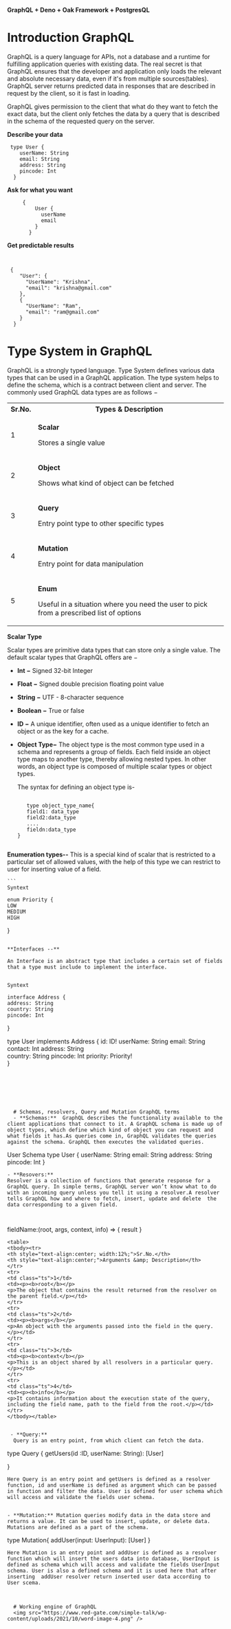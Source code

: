 **GraphQL + Deno + Oak Framework + PostgresQL**

# Introduction GraphQL
GraphQL is a query language for APIs, not a database and a runtime for fulfilling application queries with existing data.
The real secret is that GraphQL ensures that the developer and application only loads the relevant and absolute necessary data, even if it's from multiple sources(tables).
GraphQL server returns predicted data in responses that are described in request by the client, so it is fast in loading.

GraphQL gives permission to the client that what do they want to fetch the exact data, but the client only fetches the data by a query that is described in the schema of the requested query on the server.

  **Describe your data**
  ```
   type User {
      userName: String
      email: String
      address: String
      pincode: Int
    }
 ``` 
 
 **Ask for what you want**
 ```     
      {
          User {
            userName
            email
          }
        }
 ```
  **Get predictable results**    
  ```
  
  
   {
      "User": {
        "UserName": "Krishna",
        "email": "krishna@gmail.com"
      },
      {
        "UserName": "Ram",
        "email": "ram@gmail.com"
      }
    }

  ```
  
  
  # Type System in GraphQL

GraphQL is a strongly typed language. Type System defines various data types that can be used in a GraphQL application. The type system helps to define the schema, which is a contract between client and server. The commonly used GraphQL data types are as follows −
<table>
<tbody><tr>
<th style="text-align:center; width:12%;">Sr.No.</th>
<th style="text-align:center;">Types &amp; Description</th>
</tr>
<tr>
<td class="ts">1</td>
<td><p><b>Scalar</b></p>
<p>Stores a single value</p></td>
</tr>
<tr>
<td class="ts">2</td>
<td><p><b>Object</b></p>
<p>Shows what kind of object can be fetched</p></td>
</tr>
<tr>
<td class="ts">3</td>
<td><p><b>Query</b></p>
<p>Entry point type to other specific types</p></td>
</tr>
<tr>
<td class="ts">4</td>
<td><p><b>Mutation</b></p>
<p>Entry point for data manipulation</p></td>
</tr>
<tr>
<td class="ts">5</td>
<td><p><b>Enum</b></p>
<p>Useful in a situation where you need the user to pick from a prescribed list of options</p></td>
</tr>
</tbody></table>



 **Scalar Type**
 
 
  Scalar types are primitive data types that can store only a single value. The default scalar types that GraphQL offers are −

  -  **Int −** Signed 32-bit Integer

  - **Float −**  Signed double precision floating point value

  - **String −** UTF - 8-character sequence

  -  **Boolean −** True or false

  -  **ID −** A unique identifier, often used as a unique identifier to fetch an object or as the key for a cache.
 

  - **Object Type−**
    The object type is the most common type used in a schema and represents a group of fields. Each field inside an object type maps to another type, thereby allowing nested types. In other words, an object type is composed of multiple scalar types or object types.

    The syntax for defining an object type is-


    ```

       type object_type_name{
	   field1: data_type
	   field2:data_type 
	   ....
	   fieldn:data_type
	}
				

    ``` 
  
  
  
  **Enumeration types--**
  This is a special kind of scalar that is restricted to a particular set of allowed values, with the help of this type we can restrict to user for inserting value of a field.

 	```
 	Syntext

 	enum Priority {
    LOW
    MEDIUM
    HIGH
  }

  ```

**Interfaces --**

An Interface is an abstract type that includes a certain set of fields that a type must include to implement the interface.


```
	Syntext

	interface Address {
    address: String  
    country: String
    pincode: Int
  }


  type User implements Address {
    id: ID!
    userName: String
    email: String  
    contact: Int
    address: String  
    country: String
    pincode: Int
    priority:  Priority!  
  }

```  
  
  
  
  
  
  
  # Schemas, resolvers, Query and Mutation GraphQL terms
  - **Schemas:**  GraphQL describes the functionality available to the client applications that connect to it. A GraphQL schema is made up of object types, which define which kind of object you can request and what fields it has.As queries come in, GraphQL validates the queries against the schema. GraphQL then executes the validated queries. 
```
User Schema
 type User {
    userName: String
    email: String
    address: String
    pincode: Int
  }
  ```
  - **Resovers:** 
 Resolver is a collection of functions that generate response for a GraphQL query. In simple terms, GraphQL server won’t know what to do with an incoming query unless you tell it using a resolver.A resolver tells GraphQL how and where to fetch, insert, update and delete  the data corresponding to a given field.
 
 

```
fieldName:(root, args, context, info) => { result }

```
<table>
<tbody><tr>
<th style="text-align:center; width:12%;">Sr.No.</th>
<th style="text-align:center;">Arguments &amp; Description</th>
</tr>
<tr>
<td class="ts">1</td>
<td><p><b>root</b></p>
<p>The object that contains the result returned from the resolver on the parent field.</p></td>
</tr>
<tr>
<td class="ts">2</td>
<td><p><b>args</b></p>
<p>An object with the arguments passed into the field in the query.</p></td>
</tr>
<tr>
<td class="ts">3</td>
<td><p><b>context</b></p>
<p>This is an object shared by all resolvers in a particular query.</p></td>
</tr>
<tr>
<td class="ts">4</td>
<td><p><b>info</b></p>
<p>It contains information about the execution state of the query, including the field name, path to the field from the root.</p></td>
</tr>
</tbody></table>


 - **Query:** 
  Query is an entry point, from which client can fetch the data.

```
type Query {
    getUsers(id :ID, userName: String): [User]    
    
  }

``` 
Here Query is an entry point and getUsers is defined as a resolver function, id and userName is defined as argument which can be passed in function and filter the data. User is defined for user schema which will access and validate the fields user schema.


- **Mutation:** Mutation queries modify data in the data store and returns a value. It can be used to insert, update, or delete data. Mutations are defined as a part of the schema.

```
type Mutation{
  addUser(input: UserInput): [User]
}

``` 
Here Mutation is an entry point and addUser is defined as a resolver function which will insert the users data into database, UserInput is defined as schema which will access and validate the fields UserInput schema. User is also a defined schema and it is used here that after inserting  addUser resolver return inserted user data according to User scema.


  
  # Working engine of GraphQL
  <img src="https://www.red-gate.com/simple-talk/wp-content/uploads/2021/10/word-image-4.png" />
